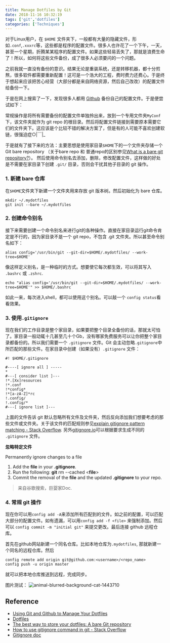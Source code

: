 ```yaml
---
title: Manage Dotfiles by Git
date: 2018-11-16 10:32:19
tags: ['git','dotfiles']
categories: ['Techniques']
---
```


对于Linux用户，在 `$HOME` 文件夹下，一般都有大量的隐藏文件，形如`.conf`,`.xxxrc`等，这些都是程序的配置文件。很多人也许花了一个下午，一天，甚至一个星期，折腾某某程序的配置文件。如果这些轻易丢失了，那就是浪费生命了！所以，如何将这些文件备份，成了很多人必须要问的一个问题。

之前我就一直没有备份的意识。结果无论是重装系统，还是转移机器，都十分煎熬，很多软件都需要重新配置！这可是一个浩大的工程，费时费力还费心。于是终于想起来应该把苦心经营（大部分都是来自网络资源，然后自己改改）的配置文件给备份一下。

<!-- more -->

于是在网上搜索了一下，发现很多人都用 [Github](https://github.com) 备份自己的配置文件。于是便尝试如下：

常规操作是将所有需要备份的配置文件单独拎出来，放到一个专用文件夹`MyConf`下，该文件夹就作为 git repo 的根目录。然后将配置文件链接到需要原本需要它们的文件夹下。这应该是个比较不错的解决方案了，但是有的人可能不喜欢创建软链，很强迫症○|￣|\_

于是就有了接下来的方法：主要思想是使用家目录`$HOME`下的一个文件夹存储一个 Git bare repository （关于bare repo 和 普通repo的区别参见[What is a bare git repository?](http://www.saintsjd.com/2011/01/what-is-a-bare-git-repository/)）。 然后使用命令别名去添加，删除，修改配置文件，这样做的好处是不需要在家目录下创建 `.git/` 目录，否则会干扰其他子目录的 git 操作。

### 1. 新建 bare 仓库

在`$HOME`文件夹下新建一个文件夹用来存放 git 版本树。然后初始化为 bare 仓库。

```
mkdir ~/.mydotfiles
git init --bare ~/.mydotfiles
```

### 2. 创建命令别名

接下来需要创建一个命令别名来进行git的各种操作。直接在家目录运行git命令肯定是不行的，因为家目录不是一个 git repo，不包含 .git 文件夹。所以甚至命令别名如下：
```
alias config='/usr/bin/git --git-dir=$HOME/.mydotfiles/ --work-tree=$HOME'
```
像这样定义别名，是一种临时的方式。想要使它每次都生效，可以将其写入 `.bashrc` 或 `.zshrc`.
```
echo "alias config='/usr/bin/git --git-dir=$HOME/.mydotfiles/ --work-tree=$HOME'" >> $HOME/.bashrc
```
如此一来，每次进入shell，都可以使用这个别名。可以敲一个 `config status`看看效果。

### 3. 使用`.gitignore`

现在我们的工作目录是整个家目录，如果要把整个目录全备份的话，那就太可怕了。家目录一般动辄十几甚至几十个Gb，没有哪家免费服务可以让你把整个家目录都备份的。所以我们需要一个 `.gitignore` 文件。Git 会主动忽略`.gitignore`中所匹配的那些文件。在家目录中创建（如果没有）`.gitignore` 文件：
```
#! $HOME/.gitignore

#----[ ignore all ] -----
*
#---[ consider list ]---
!*.[Xx]resources
!*.conf
!*config*
!*[a-zA-Z]*rc
!.config/
!.config/*
#---[ ignore list ]---
```
上面的文件告诉 git 默认忽略所有文件及文件夹，然后反向添加我们想要考虑的那些文件或文件夹。关于该文件的匹配规则参见[explain gitignore pattern matching - Stack Overflow](https://stackoverflow.com/questions/33189437/explain-gitignore-pattern-matching). 另外[gitignore.io](https://www.gitignore.io)可以根据要求生成不同的 `.gitignore` 文件。

**忽略特定文件**

Permanently ignore changes to a file

1. Add the __file__ in your __.gitignore__.
2. Run the following: __git__ rm \-\-cached <**file**>
3. Commit the removal of the __file__ and the updated __.gitignore__ to your repo.

> 来自谷歌搜索，巨婴家Doc.


### 4. 常规 git 操作

现在你可以用`config add -A`来添加所有匹配到的文件。如之前的配置，可以匹配大部分的配置文件。如有遗漏，可以用`config add -f <file>` 来强制添加。然后可以 `config commit -m "initial git"` 来提交更改。最后连接 github 远程仓库。

首先在github网站新建一个同名仓库。比如本地仓库为`.mydotfiles`, 那就新建一个同名的远程仓库。然后
```
config remote add origin git@github.com:<username>/<repo_name>
config push -u origin master
```
就可以把本地仓库推送到远程，完成同步。

图片测试：
![animal-blurred-background-cat-1443710](animal-blurred-background-cat-1443710.jpg)

## Reference

- [Using Git and Github to Manage Your Dotfiles](http://blog.smalleycreative.com/tutorials/using-git-and-github-to-manage-your-dotfiles/)
- [Dotfiles](https://dotfiles.github.io/)
- [The best way to store your dotfiles: A bare Git repository](https://developer.atlassian.com/blog/2016/02/best-way-to-store-dotfiles-git-bare-repo/)
- [How to use gitignore command in git - Stack Overflow](https://stackoverflow.com/questions/12501324/how-to-use-gitignore-command-in-git)
- [Gitignore doc](https://git-scm.com/docs/gitignore)
